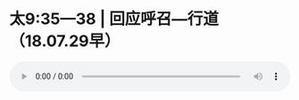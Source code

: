 # 太9:35—38 | 回应呼召—行道（18.07.29早）

<audio style="width: 100%;" preload="false" controls controlslist="nodownload"><source src="//file.simai.life/audio/mp3/old/26349.mp3" type="audio/mpeg">Your browser does not support the audio element.</audio>


